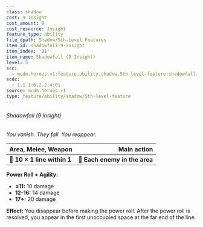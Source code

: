 ```yaml
---
class: shadow
cost: 9 Insight
cost_amount: 9
cost_resource: Insight
feature_type: ability
file_dpath: Shadow/5th-Level Features
item_id: shadowfall-9-insight
item_index: '01'
item_name: Shadowfall (9 Insight)
level: 5
scc:
  - mcdm.heroes.v1:feature.ability.shadow.5th-level-feature:shadowfall-9-insight
scdc:
  - 1.1.1:6.2.2.4:01
source: mcdm.heroes.v1
type: feature/ability/shadow/5th-level-feature
---
```


###### Shadowfall (9 Insight)

*You vanish. They fall. You reappear.*

| **Area, Melee, Weapon**     |               **Main action** |
| --------------------------- | ----------------------------: |
| **📏 10 × 1 line within 1** | **🎯 Each enemy in the area** |

**Power Roll + Agility:**

- **≤11:** 10 damage
- **12-16:** 14 damage
- **17+:** 20 damage

**Effect:** You disappear before making the power roll. After the power roll is resolved, you appear in the first unoccupied space at the far end of the line.
